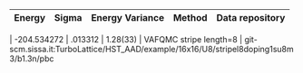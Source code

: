 |       Energy          |  Sigma          | Energy Variance  |  Method                                                          | Data repository                |
| ----------------------| ----------------| -----------------|------------------------------------------------------------------|------------------------------- |

 |   -204.534272   |   .013312   |    1.28(33)   | VAFQMC stripe length=8 | git-scm.sissa.it:TurboLattice/HST_AAD/example/16x16/U8/stripel8doping1su8m3/b1.3n/pbc 
